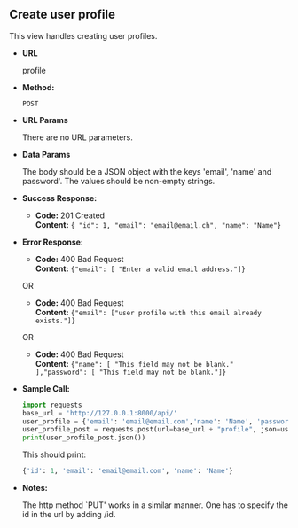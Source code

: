 **Create user profile**
----
  This view handles creating user profiles.

* **URL**

  profile

* **Method:**

  `POST` 
  
*  **URL Params**

    There are no URL parameters. 

* **Data Params**

  The body should be a JSON object with the keys 'email', 'name' and password'. The values should be non-empty strings. 

* **Success Response:**
  
  * **Code:** 201 Created <br />
    **Content:** `{ "id": 1, "email": "email@email.ch", "name": "Name"}`
 
* **Error Response:**

  * **Code:** 400 Bad Request <br />
    **Content:** `{"email": [ "Enter a valid email address."]}`

  OR
  
  * **Code:** 400 Bad Request <br />
      **Content:** `{"email": ["user profile with this email already exists."]}`
  
  OR
  

  * **Code:** 400 Bad Request <br />
    **Content:** `{"name": [ "This field may not be blank." ],"password": [ "This field may not be blank."]}`

* **Sample Call:**
    ```python
    import requests
    base_url = 'http://127.0.0.1:8000/api/'
    user_profile = {'email': 'email@email.com','name': 'Name', 'password': 'PW'}
    user_profile_post = requests.post(url=base_url + "profile", json=user_profile)
    print(user_profile_post.json())
    ```
    
    This should print:
    ```python
    {'id': 1, 'email': 'email@email.com', 'name': 'Name'}
    ```
    
* **Notes:**

  The http method `PUT' works in a similar manner. One has to specify the id in the url by adding /id. 
